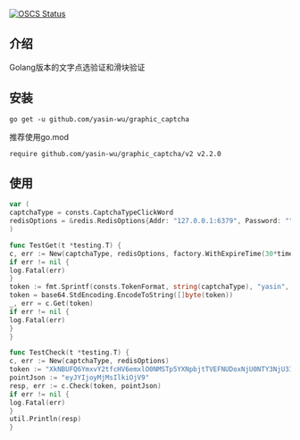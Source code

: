 [![OSCS Status](https://www.oscs1024.com/platform/badge/yasin-wu/graphic_captcha.svg?size=small)](https://www.murphysec.com/dr/eyEhxXb8cpZUwJ4dfO)
## 介绍

Golang版本的文字点选验证和滑块验证

## 安装

```
go get -u github.com/yasin-wu/graphic_captcha
```

推荐使用go.mod

```
require github.com/yasin-wu/graphic_captcha/v2 v2.2.0
```

## 使用

```go
var (
captchaType = consts.CaptchaTypeClickWord
redisOptions = &redis.RedisOptions{Addr: "127.0.0.1:6379", Password: ""}
)

func TestGet(t *testing.T) {
c, err := New(captchaType, redisOptions, factory.WithExpireTime(30*time.Minute))
if err != nil {
log.Fatal(err)
}
token := fmt.Sprintf(consts.TokenFormat, string(captchaType), "yasin", time.Now().Unix())
token = base64.StdEncoding.EncodeToString([]byte(token))
_, err = c.Get(token)
if err != nil {
log.Fatal(err)
}
}

func TestCheck(t *testing.T) {
c, err := New(captchaType, redisOptions)
token := "XkNBUFQ6YmxvY2tfcHV6emxlO0NMSTp5YXNpbjtTVEFNUDoxNjU0NTY3NjU3Iw=="
pointJson := "eyJYIjoyMjMsIlkiOjV9"
resp, err := c.Check(token, pointJson)
if err != nil {
log.Fatal(err)
}
util.Println(resp)
}
```
